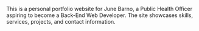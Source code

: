 This is a personal portfolio website for June Barno, a Public Health Officer aspiring to become a Back-End Web Developer. The site showcases skills, services, projects, and contact information.
